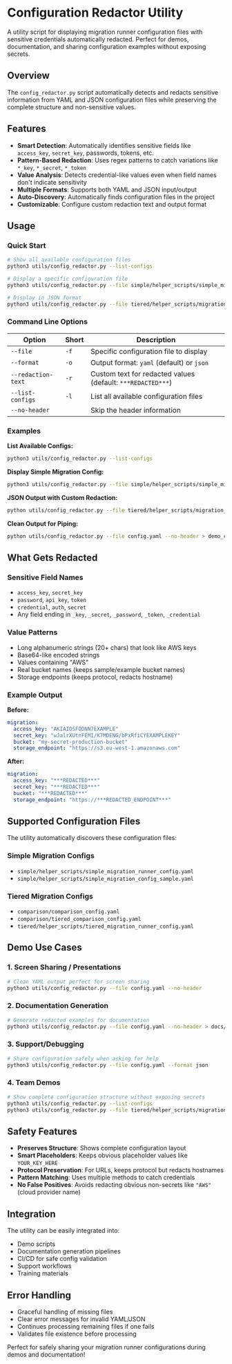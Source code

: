 # Configuration Redactor Utility

A utility script for displaying migration runner configuration files with sensitive credentials automatically redacted. Perfect for demos, documentation, and sharing configuration examples without exposing secrets.

## Overview

The `config_redactor.py` script automatically detects and redacts sensitive information from YAML and JSON configuration files while preserving the complete structure and non-sensitive values.

## Features

- **Smart Detection**: Automatically identifies sensitive fields like `access_key`, `secret_key`, passwords, tokens, etc.
- **Pattern-Based Redaction**: Uses regex patterns to catch variations like `*_key`, `*_secret`, `*_token`
- **Value Analysis**: Detects credential-like values even when field names don't indicate sensitivity
- **Multiple Formats**: Supports both YAML and JSON input/output
- **Auto-Discovery**: Automatically finds configuration files in the project
- **Customizable**: Configure custom redaction text and output format

## Usage

### Quick Start

```bash
# Show all available configuration files
python3 utils/config_redactor.py --list-configs

# Display a specific configuration file
python3 utils/config_redactor.py --file simple/helper_scripts/simple_migration_config_sample.yaml

# Display in JSON format
python3 utils/config_redactor.py --file tiered/helper_scripts/migration_config_sample.yaml --format json
```

### Command Line Options

| Option | Short | Description |
|--------|-------|-------------|
| `--file` | `-f` | Specific configuration file to display |
| `--format` | `-o` | Output format: `yaml` (default) or `json` |
| `--redaction-text` | `-r` | Custom text for redacted values (default: `***REDACTED***`) |
| `--list-configs` | `-l` | List all available configuration files |
| `--no-header` | | Skip the header information |

### Examples

**List Available Configs:**
```bash
python3 utils/config_redactor.py --list-configs
```

**Display Simple Migration Config:**
```bash
python3 utils/config_redactor.py --file simple/helper_scripts/simple_migration_config_sample.yaml
```

**JSON Output with Custom Redaction:**
```bash
python utils/config_redactor.py --file tiered/helper_scripts/migration_config_sample.yaml --format json --redaction-text "***HIDDEN***"
```

**Clean Output for Piping:**
```bash
python utils/config_redactor.py --file config.yaml --no-header > demo_config.yaml
```

## What Gets Redacted

### Sensitive Field Names
- `access_key`, `secret_key` 
- `password`, `api_key`, `token`
- `credential`, `auth`, `secret`
- Any field ending in `_key`, `_secret`, `_password`, `_token`, `_credential`

### Value Patterns
- Long alphanumeric strings (20+ chars) that look like AWS keys
- Base64-like encoded strings
- Values containing "AWS" 
- Real bucket names (keeps sample/example bucket names)
- Storage endpoints (keeps protocol, redacts hostname)

### Example Output

**Before:**
```yaml
migration:
  access_key: "AKIAIOSFODNN7EXAMPLE" 
  secret_key: "wJalrXUtnFEMI/K7MDENG/bPxRfiCYEXAMPLEKEY"
  bucket: "my-secret-production-bucket"
  storage_endpoint: "https://s3.eu-west-1.amazonaws.com"
```

**After:**
```yaml
migration:
  access_key: "***REDACTED***"
  secret_key: "***REDACTED***"  
  bucket: "***REDACTED***"
  storage_endpoint: "https://***REDACTED_ENDPOINT***"
```

## Supported Configuration Files

The utility automatically discovers these configuration files:

### Simple Migration Configs
- `simple/helper_scripts/simple_migration_runner_config.yaml`
- `simple/helper_scripts/simple_migration_config_sample.yaml`

### Tiered Migration Configs  
- `comparison/comparison_config.yaml`
- `comparison/tiered_comparison_config.yaml`
- `tiered/helper_scripts/tiered_migration_runner_config.yaml`

## Demo Use Cases

### 1. Screen Sharing / Presentations
```bash
# Clean YAML output perfect for screen sharing
python3 utils/config_redactor.py --file config.yaml --no-header
```

### 2. Documentation Generation
```bash
# Generate redacted examples for documentation
python3 utils/config_redactor.py --file config.yaml --no-header > docs/config_example.yaml
```

### 3. Support/Debugging
```bash
# Share configuration safely when asking for help
python3 utils/config_redactor.py --file config.yaml --format json
```

### 4. Team Demos
```bash
# Show complete configuration structure without exposing secrets
python3 utils/config_redactor.py --list-configs
python3 utils/config_redactor.py --file tiered/helper_scripts/migration_config_sample.yaml
```

## Safety Features

- **Preserves Structure**: Shows complete configuration layout
- **Smart Placeholders**: Keeps obvious placeholder values like `YOUR_KEY_HERE`
- **Protocol Preservation**: For URLs, keeps protocol but redacts hostnames
- **Pattern Matching**: Uses multiple methods to catch credentials
- **No False Positives**: Avoids redacting obvious non-secrets like `"AWS"` (cloud provider name)

## Integration

The utility can be easily integrated into:
- Demo scripts
- Documentation generation pipelines  
- CI/CD for safe config validation
- Support workflows
- Training materials

## Error Handling

- Graceful handling of missing files
- Clear error messages for invalid YAML/JSON
- Continues processing remaining files if one fails
- Validates file existence before processing

Perfect for safely sharing your migration runner configurations during demos and documentation! 